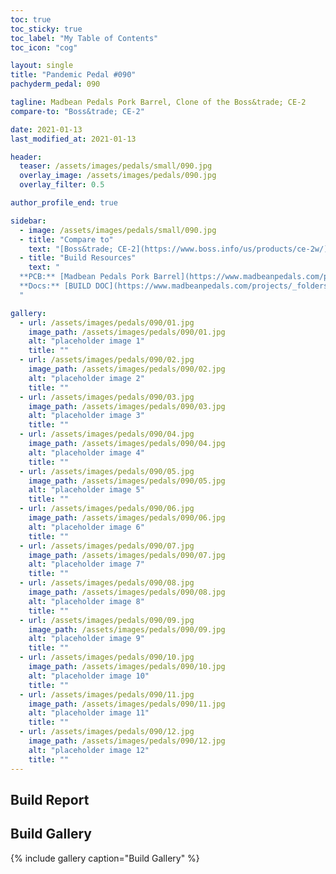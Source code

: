 ```yaml
---
toc: true
toc_sticky: true
toc_label: "My Table of Contents"
toc_icon: "cog"

layout: single
title: "Pandemic Pedal #090"
pachyderm_pedal: 090

tagline: Madbean Pedals Pork Barrel, Clone of the Boss&trade; CE-2
compare-to: "Boss&trade; CE-2"

date: 2021-01-13
last_modified_at: 2021-01-13

header:
  teaser: /assets/images/pedals/small/090.jpg
  overlay_image: /assets/images/pedals/090.jpg
  overlay_filter: 0.5

author_profile_end: true

sidebar:
  - image: /assets/images/pedals/small/090.jpg
  - title: "Compare to"
    text: "[Boss&trade; CE-2](https://www.boss.info/us/products/ce-2w/)"
  - title: "Build Resources"
    text: "
  **PCB:** [Madbean Pedals Pork Barrel](https://www.madbeanpedals.com/projects/index.html)<br>
  **Docs:** [BUILD DOC](https://www.madbeanpedals.com/projects/_folders/FilterMod/docs/PorkBarrel_2019.zip)
  "

gallery:
  - url: /assets/images/pedals/090/01.jpg
    image_path: /assets/images/pedals/090/01.jpg
    alt: "placeholder image 1"
    title: ""
  - url: /assets/images/pedals/090/02.jpg
    image_path: /assets/images/pedals/090/02.jpg
    alt: "placeholder image 2"
    title: ""
  - url: /assets/images/pedals/090/03.jpg
    image_path: /assets/images/pedals/090/03.jpg
    alt: "placeholder image 3"
    title: ""
  - url: /assets/images/pedals/090/04.jpg
    image_path: /assets/images/pedals/090/04.jpg
    alt: "placeholder image 4"
    title: ""
  - url: /assets/images/pedals/090/05.jpg
    image_path: /assets/images/pedals/090/05.jpg
    alt: "placeholder image 5"
    title: ""
  - url: /assets/images/pedals/090/06.jpg
    image_path: /assets/images/pedals/090/06.jpg
    alt: "placeholder image 6"
    title: ""
  - url: /assets/images/pedals/090/07.jpg
    image_path: /assets/images/pedals/090/07.jpg
    alt: "placeholder image 7"
    title: ""
  - url: /assets/images/pedals/090/08.jpg
    image_path: /assets/images/pedals/090/08.jpg
    alt: "placeholder image 8"
    title: ""
  - url: /assets/images/pedals/090/09.jpg
    image_path: /assets/images/pedals/090/09.jpg
    alt: "placeholder image 9"
    title: ""
  - url: /assets/images/pedals/090/10.jpg
    image_path: /assets/images/pedals/090/10.jpg
    alt: "placeholder image 10"
    title: ""
  - url: /assets/images/pedals/090/11.jpg
    image_path: /assets/images/pedals/090/11.jpg
    alt: "placeholder image 11"
    title: ""
  - url: /assets/images/pedals/090/12.jpg
    image_path: /assets/images/pedals/090/12.jpg
    alt: "placeholder image 12"
    title: ""
---
```


## Build Report

## Build Gallery

{% include gallery caption="Build Gallery" %}